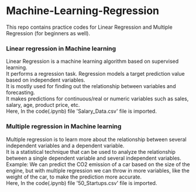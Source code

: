 # Machine-Learning-Regression
This repo contains practice codes for Linear Regression and Multiple Regression (for beginners as well).


### Linear regression in Machine learning  
Linear Regression is a machine learning algorithm based on supervised learning.  
It performs a regression task. Regression models a target prediction value based on independent variables.  
It is mostly used for finding out the relationship between variables and forecasting.  
It makes predictions for continuous/real or numeric variables such as sales, salary, age, product price, etc.  
Here, In the code(.ipynb) file 'Salary_Data.csv' file is imported.


### Multiple regression in Machine learning  
Multiple regression is to learn more about the relationship between several independent variables and a dependent variable.  
It is a statistical technique that can be used to analyze the relationship between a single dependent variable and several independent variables.  
Example: We can predict the CO2 emission of a car based on the size of the engine, but with multiple regression we can throw in more variables, like the weight of the car, to make the prediction more accurate.  
Here, In the code(.ipynb) file '50_Startups.csv' file is imported.
